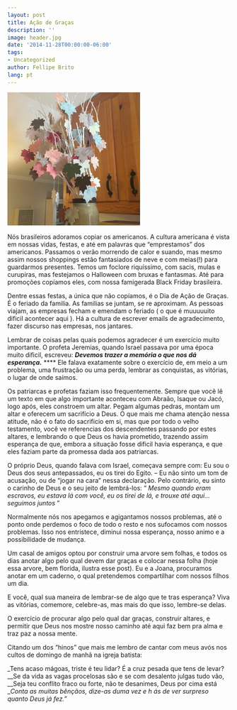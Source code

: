 ```yaml
---
layout: post
title: Ação de Graças
description: ''
image: header.jpg
date: '2014-11-28T00:00:00-06:00'
tags:
- Uncategorized
author: Fellipe Brito
lang: pt
---
```


[![10256495_800042343390840_2508863785232486101_n](/img/posts/2014/11/10256495_800042343390840_2508863785232486101_n-300x300.jpg)](/img/posts/2014/11/10256495_800042343390840_2508863785232486101_n.jpg)

Nós brasileiros adoramos copiar os americanos. A cultura americana é vista em
nossas vidas, festas, e até em palavras que “emprestamos” dos americanos.
Passamos o verão morrendo de calor e suando, mas mesmo assim nossos shoppings
estão fantasiados de neve e com meias(!) para guardarmos presentes. Temos um
foclore riquíssimo, com sacis, mulas e curupiras, mas festejamos o Halloween
com bruxas e fantasmas. Até para promoções copíamos eles, com nossa famigerada
Black Friday brasileira.

Dentre essas festas, a única que não copíamos, é o Dia de Ação de Graças. É o
feriado da familia. As familias se juntam, se re aproximam. As pessoas viajam,
as empresas fecham e emendam o feriado ( o que é muuuuuito dificil acontecer
aqui ). Há a cultura de escrever emails de agradecimento, fazer discurso nas
empresas, nos jantares.

Lembrar de coisas pelas quais podemos agradecer é um exercício muito
importante. O profeta Jeremias, quando Israel passava por uma época muito
dificil, escreveu: **_Devemos trazer a memória o que nos dá esperança._** ****
Ele falava exatamente sobre o exercício de, em meio a um problema, uma
frustração ou uma perda, lembrar as conquistas, as vitórias, o lugar de onde
saímos.

Os patriarcas e profetas faziam isso frequentemente. Sempre que você lê um
texto em que algo importante aconteceu com Abraão, Isaque ou Jacó, logo após,
eles constroem um altar. Pegam algumas pedras, montam um altar e oferecem um
sacrifício a Deus. O que mais me chama atenção nessa atitude, não é o fato do
sacrificio em si, mas que por todo o velho testamento, você ve referencias dos
descendentes passando por estes altares, e lembrando o que Deus os havia
prometido, trazendo assim esperança de que, embora a situação fosse dificil
havia esperança, e que eles faziam parte da promessa dada aos patriarcas.

O próprio Deus, quando falava com Israel, começava sempre com: Eu sou o Deus
dos seus antepassados, eu os tirei do Egito. – Eu não sinto um tom de
acusação, ou de “jogar na cara” nessa declaração. Pelo contrário, eu sinto o
carinho de Deus e o seu jeito de lembrá-los: “ _Mesmo quando eram escravos, eu
estava lá com você, eu os tirei de lá, e trouxe até aqui… seguimos juntos_ ”

Normalmente nós nos apegamos e agigantamos nossos problemas, até o ponto onde
perdemos o foco de todo o resto e nos sufocamos com nossos problemas. Isso nos
entristece, diminui nossa esperança, nosso animo e a possibilidade de mudança.

Um casal de amigos optou por construir uma arvore sem folhas, e todos os dias
anotar algo pelo qual devem dar graças e colocar nessa folha (hoje essa
arvore, bem florida, ilustra esse post). Eu e a Joana, procuramos anotar em um
caderno, o qual pretendemos compartilhar com nossos filhos um dia.

E você, qual sua maneira de lembrar-se de algo que te tras esperança? Viva as
vitórias, comemore, celebre-as, mas mais do que isso, lembre-se delas.

O exercício de procurar algo pelo qual dar graças, construir altares, e
permitir que Deus nos mostre nosso caminho até aqui faz bem pra alma e traz
paz a nossa mente.

Citando um dos “hinos” que mais me lembro de cantar com meus avós nos cultos
de domingo de manhã na igreja batista:

_Tens acaso mágoas, triste é teu lidar? É a cruz pesada que tens de levar?  
__Se da vida as vagas procelosas são e se com desalento julgas tudo vão,  
__Seja teu conflito fraco ou forte, não te desanimes, Deus por cima está  
__Conta as muitas bênçãos, dize-as duma vez e h ás de ver surpreso quanto Deus
já fez.”_

